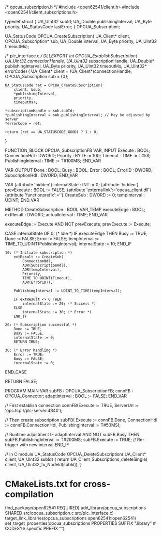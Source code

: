 /* opcua_subscription.h */
#include <open62541/client.h>
#include <open62541/client_subscriptions.h>

typedef struct {
    UA_UInt32 subId;
    UA_Double publishingInterval;
    UA_Byte priority;
    UA_StatusCode lastError;
} OPCUA_Subscription;

UA_StatusCode OPCUA_CreateSubscription(
    UA_Client* client,
    OPCUA_Subscription* sub,
    UA_Double interval,
    UA_Byte priority,
    UA_UInt32 timeoutMs);


/* plc_interface.c */
DLLEXPORT int OPCUA_EstablishSubscription(
    UA_UInt32 connectionHandle,
    UA_UInt32* subscriptionHandle,
    UA_Double* publishingInterval,
    UA_Byte priority,
    UA_UInt32 timeoutMs,
    UA_UInt32* errorCode)
{
    UA_Client* client = (UA_Client*)connectionHandle;
    OPCUA_Subscription sub = {0};
    
    UA_StatusCode ret = OPCUA_CreateSubscription(
        client, &sub, 
        *publishingInterval, 
        priority, 
        timeoutMs);
    
    *subscriptionHandle = sub.subId;
    *publishingInterval = sub.publishingInterval; // May be adjusted by server
    *errorCode = ret;
    
    return (ret == UA_STATUSCODE_GOOD) ? 1 : 0;
}

FUNCTION_BLOCK OPCUA_SubscriptionFB
VAR_INPUT
    Execute : BOOL;
    ConnectionHdl : DWORD;
    Priority : BYTE := 100;
    Timeout : TIME := T#5S;
    PublishingInterval : TIME := T#100MS;
END_VAR

VAR_OUTPUT
    Done : BOOL;
    Busy : BOOL;
    Error : BOOL;
    ErrorID : DWORD;
    SubscriptionHdl : DWORD;
END_VAR

VAR
    {attribute 'hidden'}
    internalState : INT := 0;
    {attribute 'hidden'}
    prevExecute : BOOL := FALSE;
    {attribute 'externallink':='opcua_client.dll'}
    {attribute 'functionprefix':=''}
    CreateSub : DWORD := 0;
    tempInterval : UDINT;
END_VAR

METHOD CreateSubscription : BOOL
VAR_TEMP
    executeEdge : BOOL;
    extResult : DWORD;
    actualInterval : TIME;
END_VAR

executeEdge := Execute AND NOT prevExecute;
prevExecute := Execute;

CASE internalState OF
    0: (* Idle *)
        IF executeEdge THEN
            Busy := TRUE;
            Done := FALSE;
            Error := FALSE;
            tempInterval := TIME_TO_UDINT(PublishingInterval);
            internalState := 10;
        END_IF
    
    10: (* Initiate subscription *)
        extResult := CreateSub(
            ConnectionHdl,
            ADR(SubscriptionHdl),
            ADR(tempInterval),
            Priority,
            TIME_TO_UDINT(Timeout),
            ADR(ErrorID));
        
        PublishingInterval := UDINT_TO_TIME(tempInterval);
        
        IF extResult <> 0 THEN
            internalState := 20; (* Success *)
        ELSE
            internalState := 30; (* Error *)
        END_IF
        
    20: (* Subscription successful *)
        Done := TRUE;
        Busy := FALSE;
        internalState := 0;
        RETURN TRUE;
        
    30: (* Error handling *)
        Error := TRUE;
        Busy := FALSE;
        internalState := 0;
END_CASE

RETURN FALSE;

PROGRAM MAIN
VAR
    subFB : OPCUA_SubscriptionFB;
    connFB : OPCUA_Connector;
    adaptInterval : BOOL := FALSE;
END_VAR

// First establish connection
connFB(Execute := TRUE, ServerUrl := 'opc.tcp://plc-server:4840');

// Then create subscription
subFB(
    Execute := connFB.Done,
    ConnectionHdl := connFB.ConnectionHdl,
    PublishingInterval := T#50MS);

// Runtime adjustment
IF adaptInterval AND NOT subFB.Busy THEN
    subFB.PublishingInterval := T#200MS;
    subFB.Execute := TRUE; // Re-trigger with new interval
END_IF

// In C module
UA_StatusCode OPCUA_DeleteSubscription(
    UA_Client* client,
    UA_UInt32 subId)
{
    return UA_Client_Subscriptions_deleteSingle(
        client, 
        UA_UInt32_to_NodeId(subId));
}

# CMakeLists.txt for cross-compilation
find_package(open62541 REQUIRED)
add_library(opcua_subscriptions SHARED 
    src/opcua_subscription.c 
    src/plc_interface.c)
target_link_libraries(opcua_subscriptions open62541::open62541)
set_target_properties(opcua_subscriptions PROPERTIES 
    SUFFIX ".library"  # CODESYS specific
    PREFIX "")
